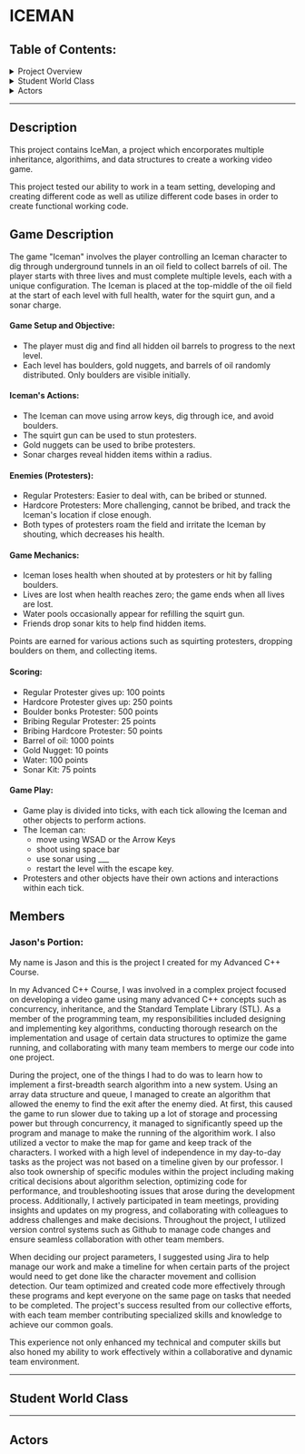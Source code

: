 # ICEMAN

## Table of Contents:

<details>
  <summary>Project Overview</summary>
  
- [Project Description](#description)
- [Game Description](#game-description)
- [Project Members](#members)
  
</details>

<details>
  <summary>Student World Class</summary>
  
</details>

<details>
  <summary>Actors</summary>

- <details>
    <summary>IceMan</summary>
  </details>
- <details>
    <summary>Protestors</summary>
  </details>
  
</details>

---

## Description

This project contains IceMan, a project which encorporates multiple inheritance, algorithims, and data structures to create a working video game.

This project tested our ability to work in a team setting, developing and creating different code as well as utilize different code bases in order to create functional working code.

## Game Description

The game "Iceman" involves the player controlling an Iceman character to dig through underground tunnels in an oil field to collect barrels of oil. The player starts with three lives and must complete multiple levels, each with a unique configuration. The Iceman is placed at the top-middle of the oil field at the start of each level with full health, water for the squirt gun, and a sonar charge.

#### Game Setup and Objective:

- The player must dig and find all hidden oil barrels to progress to the next level.
- Each level has boulders, gold nuggets, and barrels of oil randomly distributed. Only boulders are visible initially.

#### Iceman's Actions:

- The Iceman can move using arrow keys, dig through ice, and avoid boulders.
- The squirt gun can be used to stun protesters.
- Gold nuggets can be used to bribe protesters.
- Sonar charges reveal hidden items within a radius.

#### Enemies (Protesters):

- Regular Protesters: Easier to deal with, can be bribed or stunned.
- Hardcore Protesters: More challenging, cannot be bribed, and track the Iceman's location if close enough.
- Both types of protesters roam the field and irritate the Iceman by shouting, which decreases his health.

#### Game Mechanics:

- Iceman loses health when shouted at by protesters or hit by falling boulders.
- Lives are lost when health reaches zero; the game ends when all lives are lost.
- Water pools occasionally appear for refilling the squirt gun.
- Friends drop sonar kits to help find hidden items.

Points are earned for various actions such as squirting protesters, dropping boulders on them, and collecting items.
#### Scoring:
- Regular Protester gives up: 100 points
- Hardcore Protester gives up: 250 points
- Boulder bonks Protester: 500 points
- Bribing Regular Protester: 25 points
- Bribing Hardcore Protester: 50 points
- Barrel of oil: 1000 points
- Gold Nugget: 10 points
- Water: 100 points
- Sonar Kit: 75 points

#### Game Play:

- Game play is divided into ticks, with each tick allowing the Iceman and other objects to perform actions.
- The Iceman can:
  - move using WSAD or the Arrow Keys
  - shoot using space bar
  - use sonar using ___
  - restart the level with the escape key.
- Protesters and other objects have their own actions and interactions within each tick.

## Members

### Jason's Portion:
My name is Jason and this is the project I created for my Advanced C++ Course.

In my Advanced C++ Course, I was involved in a complex project focused on developing a video game using many advanced C++ concepts such as concurrency, inheritance, and the Standard Template Library (STL). As a member of the programming team, my responsibilities included designing and implementing key algorithms, conducting thorough research on the implementation and usage of certain data structures to optimize the game running, and collaborating with many team members to merge our code into one project.

During the project, one of the things I had to do was to learn how to implement a first-breadth search algorithm into a new system. Using an array data structure and queue, I managed to create an algorithm that allowed the enemy to find the exit after the enemy died. At first, this caused the game to run slower due to taking up a lot of storage and processing power but through concurrency, it managed to significantly speed up the program and manage to make the running of the algorithim work. I also utilized a vector to make the map for game and keep track of the characters. 
I worked with a high level of independence in my day-to-day tasks as the project was not based on a timeline given by our professor. I also took ownership of specific modules within the project including making critical decisions about algorithm selection, optimizing code for performance, and troubleshooting issues that arose during the development process. Additionally, I actively participated in team meetings, providing insights and updates on my progress, and collaborating with colleagues to address challenges and make decisions. Throughout the project, I utilized version control systems such as Github to manage code changes and ensure seamless collaboration with other team members. 

When deciding our project parameters, I suggested using Jira to help manage our work and make a timeline for when certain parts of the project would need to get done like the
character movement and collision detection. Our team optimized and created code more effectively through these programs and kept everyone on the same page on tasks that needed to be completed. The project's success resulted from our collective efforts, with each team member contributing specialized skills and knowledge to
achieve our common goals.

This experience not only enhanced my technical and computer skills but also honed my ability to work effectively within a collaborative and dynamic team environment.

---

## Student World Class

---

## Actors

